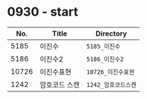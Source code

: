 # 0930 - start

| No.  | Title           | Directory             |
| ---- | --------------- | --------------------- |
| 5185 | 이진수        | `5185_이진수` |
| 5186 | 이진수2       | `5186_이진수2` |
| 10726 | 이진수표현 | `10726_이진수표현` |
| 1242 | 암호코드 스캔 | `1242_암호코드스캔` |


